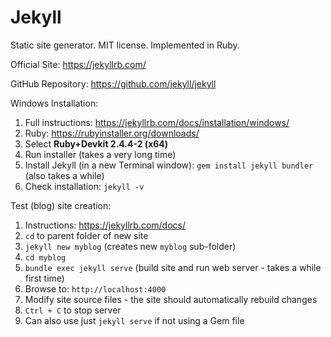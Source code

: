 # Jekyll

Static site generator. MIT license. Implemented in Ruby.

Official Site: https://jekyllrb.com/

GitHub Repository: https://github.com/jekyll/jekyll

Windows Installation:

1. Full instructions: https://jekyllrb.com/docs/installation/windows/
2. Ruby: https://rubyinstaller.org/downloads/
3. Select **Ruby+Devkit 2.4.4-2 (x64)**
4. Run installer (takes a very long time)
5. Install Jekyll (in a new Terminal window): `gem install jekyll bundler` (also takes a while)
6. Check installation: `jekyll -v`

Test (blog) site creation:

1. Instructions: https://jekyllrb.com/docs/
2. `cd` to parent folder of new site
3. `jekyll new myblog` (creates new `myblog` sub-folder)
3. `cd myblog`
4. `bundle exec jekyll serve` (build site and run web server - takes a while first time)
5. Browse to: `http://localhost:4000`
6. Modify site source files - the site should automatically rebuild changes
7. `Ctrl + C` to stop server
8. Can also use just `jekyll serve` if not using a Gem file
